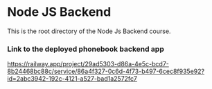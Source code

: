 # Node JS Backend

This is the root directory of the Node Js Backend course.

### Link to the deployed phonebook backend app

https://railway.app/project/29ad5303-d86a-4e5c-bcd7-8b24468bc88c/service/86a4f327-0c6d-4f73-b497-6cec8f935e92?id=2abc3942-192c-4121-a527-bad1a2572fc7

